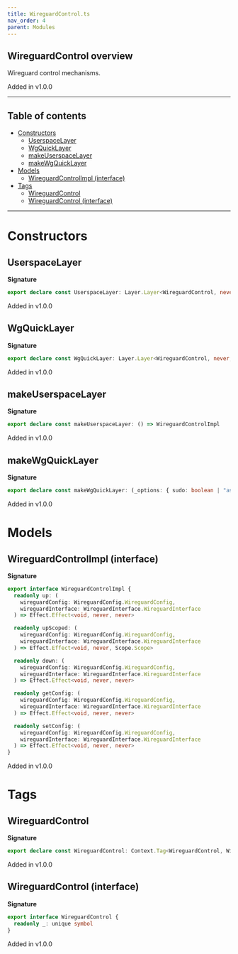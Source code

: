 ```yaml
---
title: WireguardControl.ts
nav_order: 4
parent: Modules
---
```


## WireguardControl overview

Wireguard control mechanisms.

Added in v1.0.0

---

<h2 class="text-delta">Table of contents</h2>

- [Constructors](#constructors)
  - [UserspaceLayer](#userspacelayer)
  - [WgQuickLayer](#wgquicklayer)
  - [makeUserspaceLayer](#makeuserspacelayer)
  - [makeWgQuickLayer](#makewgquicklayer)
- [Models](#models)
  - [WireguardControlImpl (interface)](#wireguardcontrolimpl-interface)
- [Tags](#tags)
  - [WireguardControl](#wireguardcontrol)
  - [WireguardControl (interface)](#wireguardcontrol-interface)

---

# Constructors

## UserspaceLayer

**Signature**

```ts
export declare const UserspaceLayer: Layer.Layer<WireguardControl, never, never>
```

Added in v1.0.0

## WgQuickLayer

**Signature**

```ts
export declare const WgQuickLayer: Layer.Layer<WireguardControl, never, never>
```

Added in v1.0.0

## makeUserspaceLayer

**Signature**

```ts
export declare const makeUserspaceLayer: () => WireguardControlImpl
```

Added in v1.0.0

## makeWgQuickLayer

**Signature**

```ts
export declare const makeWgQuickLayer: (_options: { sudo: boolean | "ask" }) => WireguardControlImpl
```

Added in v1.0.0

# Models

## WireguardControlImpl (interface)

**Signature**

```ts
export interface WireguardControlImpl {
  readonly up: (
    wireguardConfig: WireguardConfig.WireguardConfig,
    wireguardInterface: WireguardInterface.WireguardInterface
  ) => Effect.Effect<void, never, never>

  readonly upScoped: (
    wireguardConfig: WireguardConfig.WireguardConfig,
    wireguardInterface: WireguardInterface.WireguardInterface
  ) => Effect.Effect<void, never, Scope.Scope>

  readonly down: (
    wireguardConfig: WireguardConfig.WireguardConfig,
    wireguardInterface: WireguardInterface.WireguardInterface
  ) => Effect.Effect<void, never, never>

  readonly getConfig: (
    wireguardConfig: WireguardConfig.WireguardConfig,
    wireguardInterface: WireguardInterface.WireguardInterface
  ) => Effect.Effect<void, never, never>

  readonly setConfig: (
    wireguardConfig: WireguardConfig.WireguardConfig,
    wireguardInterface: WireguardInterface.WireguardInterface
  ) => Effect.Effect<void, never, never>
}
```

Added in v1.0.0

# Tags

## WireguardControl

**Signature**

```ts
export declare const WireguardControl: Context.Tag<WireguardControl, WireguardControlImpl>
```

Added in v1.0.0

## WireguardControl (interface)

**Signature**

```ts
export interface WireguardControl {
  readonly _: unique symbol
}
```

Added in v1.0.0
